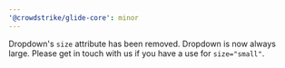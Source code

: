 ```yaml
---
'@crowdstrike/glide-core': minor
---
```


Dropdown's `size` attribute has been removed. Dropdown is now always large. Please get in touch with us if you have a use for `size="small"`.
